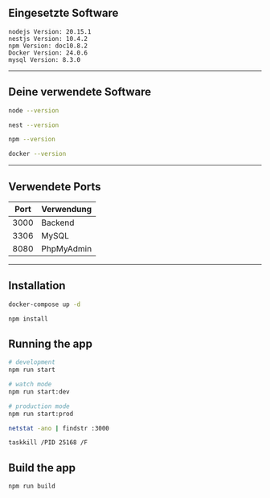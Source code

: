 ## Eingesetzte Software
```text
nodejs Version: 20.15.1
nestjs Version: 10.4.2
npm Version: doc10.8.2
Docker Version: 24.0.6
mysql Version: 8.3.0
```
***

## Deine verwendete Software
```bash
node --version
```
```bash
nest --version
```
```bash
npm --version
```
```bash
docker --version
```
***

## Verwendete Ports
| Port | Verwendung |
|------|------------|
| 3000 | Backend    |
| 3306 | MySQL      |
| 8080 | PhpMyAdmin |
***

## Installation

```bash
docker-compose up -d
```

```bash
npm install
```

## Running the app

```bash
# development
npm run start

# watch mode
npm run start:dev

# production mode
npm run start:prod
```

```bash
netstat -ano | findstr :3000
```

```bash
taskkill /PID 25168 /F
 ```

## Build the app

```bash
npm run build
```